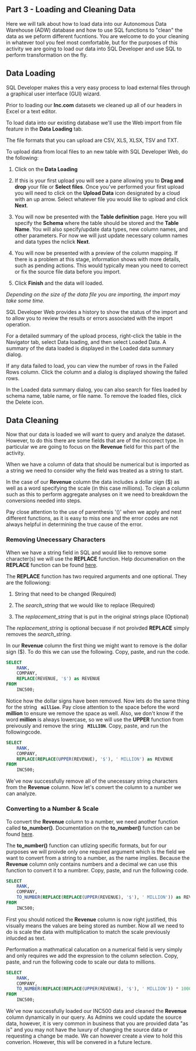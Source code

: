 ## Part 3 - Loading and Cleaning Data

Here we will talk about how to load data into our Autonomous Data Warehouse (ADW) database and how to use SQL functions to "clean" the data as we peform different fucntions. You are welcome to do your cleaning in whatever tool you feel most comfortable, but for the purposes of this activity we are going to load our data into SQL Developer and use SQL to perform transformation on the fly.

## Data Loading

SQL Developer makes this a very easy process to load external files through a graphical user interface (GUI) wizard.

Prior to loading our **Inc.com** datasets we cleaned up all of our headers in Excel or a text editor. 

To load data into our existing database we'll use the Web import from file feature in the **Data Loading** tab.

The file formats that you can upload are CSV, XLS, XLSX, TSV and TXT.

To upload data from local files to an new table with SQL Developer Web, do the following:

1. Click on the **Data Loading** 

2. If this is your first upload you will see a pane allowing you to **Drag and drop** your file or **Select files**. Once you've performed your first upload you will need to click on the **Upload Data** icon designated by a cloud with an up arrow. Select whatever file you would like to upload and click **Next**.

3. You will now be presented with the **Table definition** page. Here you will specify the **Schema** where the table should be stored and the **Table Name**. You will also specify/update data types, new column names, and other parameters. For now we will just update necessary column names and data types the nclick **Next**.

4. You will now be presented with a preview of the column mapping. If there is a problem at this stage, information shows with more details, such as pending actions. This would typically mean you need to correct or fix the source file data before you import.

5. Click **Finish** and the data will loaded. 

*Depending on the size of the data file you are importing, the import may take some time.*

SQL Developer Web provides a history to show the status of the import and to allow you to review the results or errors associated with the import operation.

For a detailed summary of the upload process, right-click the table in the Navigator tab, select Data loading, and then select Loaded Data. A summary of the data loaded is displayed in the Loaded data summary dialog.

If any data failed to load, you can view the number of rows in the Failed Rows column. Click the column and a dialog is displayed showing the failed rows.

In the Loaded data summary dialog, you can also search for files loaded by schema name, table name, or file name. To remove the loaded files, click the Delete icon.

## Data Cleaning

Now that our data is loaded we will want to query and analyze the dataset. However, to do this there are some fields that are of the inccorect type. In particular we are going to focus on the **Revenue** field for this part of the activity.

When we have a column of data that should be numerical but is imported as a string we need to consider why the field was treated as a string to start.

In the case of our **Revenue** column the data includes a dollar sign ($) as well as a word specifying the scale (in this case millions). To clean a column such as this to perform aggregate analyses on it we need to breakdown the conversions needed into steps.

Pay close attention to the use of parenthesis '()' when we apply and nest different functions, as it is easy to miss one and the error codes are not always helpful in determining the true cause of the error.

### Removing Unecessary Characters

When we have a string field in SQL and would like to remove some character(s) we will use the **REPLACE** function. Help documenation on the **REPLACE** function can be found [here](https://docs.oracle.com/cd/B19306_01/server.102/b14200/functions134.htm).

The **REPLACE** function has two required arguments and one optional. They are the followiong:

1. String that need to be changed (Required)

2. The *search_string* that we would like to replace (Required)

3. The *replacement_string* that is put in the original strings place (Optional)

The *replacement_string* is optional becuase if not proivded **REPLACE** simply removes the *search_string*.

In our **Revenue** column the first thing we might want to remove is the dollar sign ($). To do this we can use the following. Copy, paste, and run the code.

```SQL
SELECT
	RANK,
	COMPANY,
	REPLACE(REVENUE, '$') as REVENUE
FROM 
	INC500;
```

Notice how the dollar signs have been removed. Now lets do the same thing for the string **` million`**. Pay close attention to the space before the word **million** to ensure we remove the space as well. Also, we don't know if the word **million** is always lowercase, so we will use the **UPPER** function from preivously and remove the sring **` MILLION`**. Copy, paste, and run the followingcode.

```SQL
SELECT
	RANK,
	COMPANY,
	REPLACE(REPLACE(UPPER(REVENUE), '$'), ' MILLION') as REVENUE
FROM 
	INC500;
```

We've now successfully remove all of the unecessary string characters from the **Revenue** column. Now let's convert the column to a number we can analyze.

### Converting to a Number & Scale

To convert the **Revenue** column to a number, we need another function called **to_number()**. Documentation on the **to_number()** function can be found [here](https://docs.oracle.com/cd/E11882_01/server.112/e41084/functions211.htm). 

The **to_number()** function can utlizing specific formats, but for our purposes we will proivde only one required argument which is the field we want to convert from a string to a number, as the name implies. Because the **Revenue** column only contains numbers and a decimal we can use this function to convert it to a numbrer. Copy, paste, and run the following code.

```SQL
SELECT
	RANK,
	COMPANY,
	TO_NUMBER(REPLACE(REPLACE(UPPER(REVENUE), '$'), ' MILLION')) as REVENUE
FROM 
	INC500;
```

First you should noticed the **Revenue** column is now right justified, this visually means the values are being stored as number. Now all we need to do is scale the data with multiplication to match the scale previously inlucded as text.

Performation a mathmatical calucation on a numerical field is very simply and only requires we add the expression to the column selection. Copy, paste, and run the following code to scale our data to millions.

```SQL
SELECT
	RANK,
	COMPANY,
	TO_NUMBER(REPLACE(REPLACE(UPPER(REVENUE), '$'), ' MILLION')) * 1000000 as REVENUE
FROM 
	INC500;
```

We've now successfully loaded our INC500 data and cleaned the **Revenue** column dynamically in our query. As Admins we could update the source data, however, it is very common in business that you are provided data "as is" and you may not have the luxury of changing the source data or requesting a change be made. We can however create a view to hold this converion. However, this will be convered in a future lecture.  

